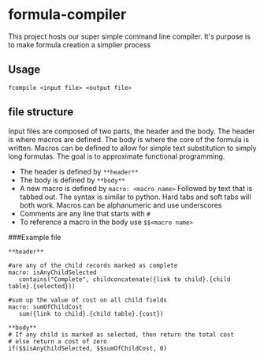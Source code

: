 # formula-compiler

This project hosts our super simple command line compiler. It's purpose is to make formula creation a simplier process

## Usage
`fcompile <input file> <output file>`

## file structure

Input files are composed of two parts, the header and the body. The header is where macros are defined. The body is where the core of the formula is written. Macros can be defined to allow for simple text substitution to simply long formulas. The goal is to approximate functional programming.

* The header is defined by `**header**`
* The body is defined by `**body**`
* A new macro is defined by `macro: <macro name>` Followed by text that is tabbed out. The syntax is similar to python. Hard tabs and soft tabs will both work. Macros can be alphanumeric and use underscores
* Comments are any line that starts with `#`
* To reference a macro in the body use `$$<macro name>`

###Example file
```
**header**

#are any of the child records marked as complete
macro: isAnyChildSelected
   contains("Complete", childconcatenate({link to child}.{child table}.{selected}))
   
#sum up the value of cost on all child fields
macro: sumOfChildCost
   sum({link to child}.{child table}.{cost})
   
**body**
# If any child is marked as selected, then return the total cost
# else return a cost of zero
if($$isAnyChildSelected, $$sumOfChildCost, 0)
```
